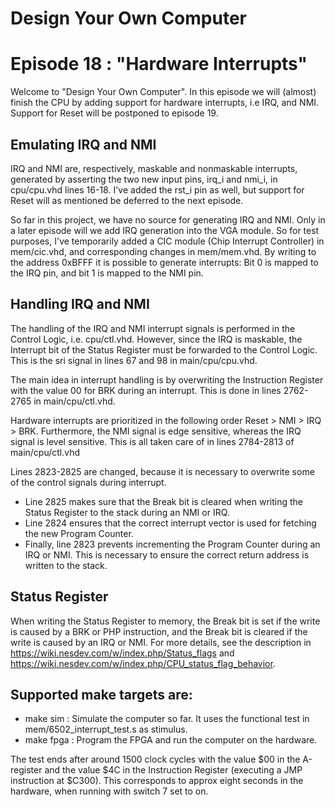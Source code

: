 # Design Your Own Computer
# Episode 18 : "Hardware Interrupts"

Welcome to "Design Your Own Computer".  In this episode we will (almost) finish the CPU
by adding support for hardware interrupts, i.e IRQ, and NMI. Support for Reset
will be postponed to episode 19.

## Emulating IRQ and NMI
IRQ and NMI are, respectively, maskable and nonmaskable interrupts, generated
by asserting the two new input pins, irq\_i and nmi\_i, in cpu/cpu.vhd lines
16-18.  I've added the rst\_i pin as well, but support for Reset will as
mentioned be deferred to the next episode.

So far in this project, we have no source for generating IRQ and NMI. Only in a
later episode will we add IRQ generation into the VGA module. So for test
purposes, I've temporarily added a CIC module (Chip Interrupt Controller) in
mem/cic.vhd, and corresponding changes in mem/mem.vhd. By writing to the
address 0xBFFF it is possible to generate interrupts: Bit 0 is mapped to the
IRQ pin, and bit 1 is mapped to the NMI pin.

## Handling IRQ and NMI
The handling of the IRQ and NMI interrupt signals is performed in the Control
Logic, i.e.  cpu/ctl.vhd. However, since the IRQ is maskable, the Interrupt bit
of the Status Register must be forwarded to the Control Logic. This is the
sri signal in lines 67 and 98 in main/cpu/cpu.vhd.

The main idea in interrupt handling is by overwriting the Instruction
Register with the value 00 for BRK during an interrupt. This is done in lines
2762-2765 in main/cpu/ctl.vhd.

Hardware interrupts are prioritized in the following order Reset > NMI > IRQ >
BRK. Furthermore, the NMI signal is edge sensitive, whereas the IRQ signal is
level sensitive. This is all taken care of in lines 2784-2813 of
main/cpu/ctl.vhd

Lines 2823-2825 are changed, because it is necessary to overwrite some of the
control signals during interrupt.
* Line 2825 makes sure that the Break bit is cleared
when writing the Status Register to the stack during an NMI or IRQ.
* Line 2824 ensures that the correct interrupt vector is used for fetching the
new Program Counter.
* Finally, line 2823 prevents incrementing the Program
Counter during an IRQ or NMI. This is necessary to ensure the correct return
address is written to the stack.

## Status Register
When writing the Status Register to memory, the Break bit is set if the write
is caused by a BRK or PHP instruction, and the Break bit is cleared if the
write is caused by an IRQ or NMI. For more details, see the description
in <https://wiki.nesdev.com/w/index.php/Status_flags> and
<https://wiki.nesdev.com/w/index.php/CPU_status_flag_behavior>.

## Supported make targets are:
* make sim : Simulate the computer so far. It uses the functional test
  in mem/6502\_interrupt\_test.s as stimulus.
* make fpga : Program the FPGA and run the computer on the hardware.

The test ends after around 1500 clock cycles with the value $00 in the
A-register and the value $4C in the Instruction Register (executing a JMP
instruction at $C300).  This corresponds to approx eight seconds
in the hardware, when running with switch 7 set to on.

